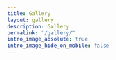 ```yaml
---
title: Gallery
layout: gallery
description: Gallery
permalink: "/gallery/"
intro_image_absolute: true
intro_image_hide_on_mobile: false
---
```

